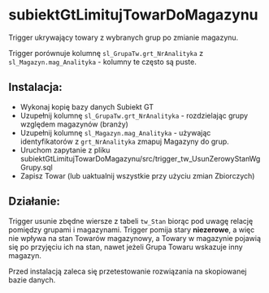 # subiektGtLimitujTowarDoMagazynu
Trigger ukrywający towary z wybranych grup po zmianie magazynu.

Trigger porównuje kolumnę `sl_GrupaTw.grt_NrAnalityka` z `sl_Magazyn.mag_Analityka` - kolumny te często są puste.

## Instalacja:

* Wykonaj kopię bazy danych Subiekt GT
* Uzupełnij kolumnę `sl_GrupaTw.grt_NrAnalityka` - rozdzielając grupy względem magazynów (branży)
* Uzupełnij kolumnę `sl_Magazyn.mag_Analityka` - używając identyfikatorów z `grt_NrAnalityka` zmapuj Magazyny do grup.
* Uruchom zapytanie z pliku subiektGtLimitujTowarDoMagazynu/src/trigger_tw_UsunZerowyStanWgGrupy.sql
* Zapisz Towar (lub uaktualnij wszystkie przy użyciu zmian Zbiorczych)

## Działanie:

Trigger usunie zbędne wiersze z tabeli `tw_Stan` biorąc pod uwagę relację pomiędzy grupami i magazynami. Trigger pomija stary **niezerowe**, a więc nie wpływa na stan Towarów magazynowy, a Towary w magazynie pojawią się po przyjęciu ich na stan, nawet jeżeli Grupa Towaru wskazuje inny magazyn. 


Przed instalacją zaleca się przetestowanie rozwiązania na skopiowanej bazie danych. 
